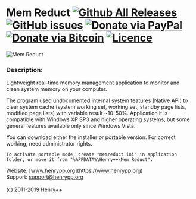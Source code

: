 Mem Reduct [![Github All Releases](https://img.shields.io/github/downloads/henrypp/memreduct/total.svg)](https://github.com/henrypp/memreduct/releases) [![GitHub issues](https://img.shields.io/github/issues-raw/henrypp/memreduct.svg)](https://github.com/henrypp/memreduct/issues) [![Donate via PayPal](https://img.shields.io/badge/donate-paypal-red.svg)](https://www.paypal.me/henrypp/15) [![Donate via Bitcoin](https://img.shields.io/badge/donate-bitcoin-red.svg)](https://blockchain.info/address/1LrRTXPsvHcQWCNZotA9RcwjsGcRghG96c) [![Licence](https://img.shields.io/badge/license-GPLv3-blue.svg)](https://www.gnu.org/licenses/gpl-3.0.en.html)
=======

![Mem Reduct](https://www.henrypp.org/images/memreduct.png?cachefix)

### Description:
Lightweight real-time memory management application to monitor and clean system memory on your computer.

The program used undocumented internal system features (Native API) to clear system cache (system working set, working set, standby page lists, modified page lists) with variable result ~10-50%. Application it is compatible with Windows XP SP3 and higher operating systems, but some general features available only since Windows Vista.

You can download either the installer or portable version. For correct working, need administrator rights.

```
To activate portable mode, create "memreduct.ini" in application folder, or move it from "%APPDATA%\Henry++\Mem Reduct".
```

Website: [www.henrypp.org](https://www.henrypp.org)<br />
Support: support@henrypp.org<br />
<br />
(c) 2011-2019 Henry++
